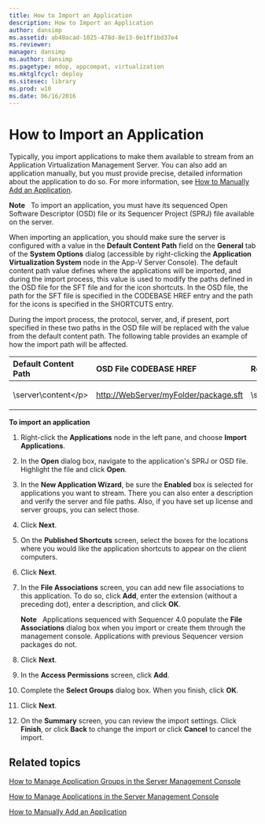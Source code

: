 ```yaml
---
title: How to Import an Application
description: How to Import an Application
author: dansimp
ms.assetid: ab40acad-1025-478d-8e13-0e1ff1bd37e4
ms.reviewer: 
manager: dansimp
ms.author: dansimp
ms.pagetype: mdop, appcompat, virtualization
ms.mktglfcycl: deploy
ms.sitesec: library
ms.prod: w10
ms.date: 06/16/2016
---
```



# How to Import an Application


Typically, you import applications to make them available to stream from an Application Virtualization Management Server. You can also add an application manually, but you must provide precise, detailed information about the application to do so. For more information, see [How to Manually Add an Application](how-to-manually-add-an-application.md).

**Note**  
To import an application, you must have its sequenced Open Software Descriptor (OSD) file or its Sequencer Project (SPRJ) file available on the server.

 

When importing an application, you should make sure the server is configured with a value in the **Default Content Path** field on the **General** tab of the **System Options** dialog (accessible by right-clicking the **Application Virtualization System** node in the App-V Server Console). The default content path value defines where the applications will be imported, and during the import process, this value is used to modify the paths defined in the OSD file for the SFT file and for the icon shortcuts. In the OSD file, the path for the SFT file is specified in the CODEBASE HREF entry and the path for the icons is specified in the SHORTCUTS entry.

During the import process, the protocol, server, and, if present, port specified in these two paths in the OSD file will be replaced with the value from the default content path. The following table provides an example of how the import path will be affected.

<table>
<colgroup>
<col width="33%" />
<col width="33%" />
<col width="33%" />
</colgroup>
<thead>
<tr class="header">
<th align="left">Default Content Path</th>
<th align="left">OSD File CODEBASE HREF</th>
<th align="left">Resulting Value</th>
</tr>
</thead>
<tbody>
<tr class="odd">
<td align="left"><p>\server\content&lt;/p&gt;</td>
<td align="left"><p><a href="http://WebServer/myFolder/package.sft" data-raw-source="http://WebServer/myFolder/package.sft">http://WebServer/myFolder/package.sft</a></p></td>
<td align="left"><p>\server\content\myFolder\package.sft</p></td>
</tr>
</tbody>
</table>

 

**To import an application**

1.  Right-click the **Applications** node in the left pane, and choose **Import Applications**.

2.  In the **Open** dialog box, navigate to the application's SPRJ or OSD file. Highlight the file and click **Open**.

3.  In the **New Application Wizard**, be sure the **Enabled** box is selected for applications you want to stream. There you can also enter a description and verify the server and file paths. Also, if you have set up license and server groups, you can select those.

4.  Click **Next**.

5.  On the **Published Shortcuts** screen, select the boxes for the locations where you would like the application shortcuts to appear on the client computers.

6.  Click **Next**.

7.  In the **File Associations** screen, you can add new file associations to this application. To do so, click **Add**, enter the extension (without a preceding dot), enter a description, and click **OK**.

    **Note**  
    Applications sequenced with Sequencer 4.0 populate the **File Associations** dialog box when you import or create them through the management console. Applications with previous Sequencer version packages do not.

     

8.  Click **Next**.

9.  In the **Access Permissions** screen, click **Add**.

10. Complete the **Select Groups** dialog box. When you finish, click **OK**.

11. Click **Next**.

12. On the **Summary** screen, you can review the import settings. Click **Finish**, or click **Back** to change the import or click **Cancel** to cancel the import.

## Related topics


[How to Manage Application Groups in the Server Management Console](how-to-manage-application-groups-in-the-server-management-console.md)

[How to Manage Applications in the Server Management Console](how-to-manage-applications-in-the-server-management-console.md)

[How to Manually Add an Application](how-to-manually-add-an-application.md)

 

 





